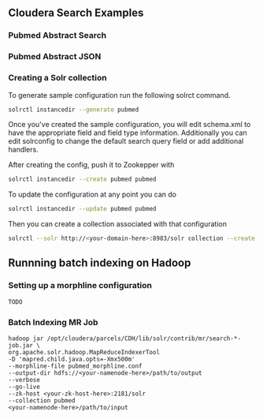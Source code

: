 ## Cloudera Search Examples

### Pubmed Abstract Search

### Pubmed Abstract JSON

### Creating a Solr collection

To generate sample configuration run the following solrct command.

```sh
solrctl instancedir --generate pubmed
```

Once you've created the sample configuration, you will edit schema.xml to have the appropriate field and field type information.  Additionally you can edit solrconfig to change the default search query field or add additional handlers.

After creating the config, push it to Zookepper with 

```sh
solrctl instancedir --create pubmed pubmed
```

To update the configuration at any point you can do
```sh
solrctl instancedir --update pubmed pubmed
```

Then you can create a collection associated with that configuration
```sh
solrctl --solr http://<your-domain-here>:8983/solr collection --create pubmed
```

## Runnning batch indexing on Hadoop

### Setting up a morphline configuration

```sh
TODO
```

### Batch Indexing MR Job

```
hadoop jar /opt/cloudera/parcels/CDH/lib/solr/contrib/mr/search-*-job.jar \
org.apache.solr.hadoop.MapReduceIndexerTool 
-D 'mapred.child.java.opts=-Xmx500m' 
--morphline-file pubmed_morphline.conf
--output-dir hdfs://<your-namenode-here>/path/to/output
--verbose 
--go-live 
--zk-host <your-zk-host-here>:2181/solr 
--collection pubmed 
<your-namenode-here>/path/to/input